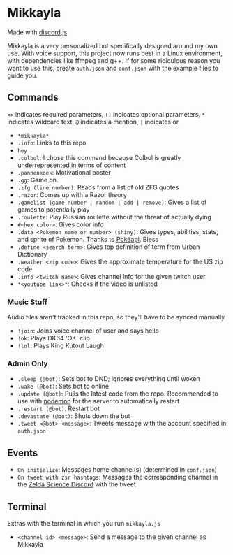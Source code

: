 # Mikkayla
Made with [discord.js](https://discord.js.org/)

Mikkayla is a very personalized bot specifically designed around my own use.
With voice support, this project now runs best in a Linux environment, with dependencies like ffmpeg and g++. If for some ridiculous reason you want to use this, create `auth.json` and `conf.json` with the example files to guide you.

## Commands
`<>` indicates required parameters, `()` indicates optional parameters, `*` indicates wildcard text, `@` indicates a mention, `|` indicates or
- `*mikkayla*`
- `.info`: Links to this repo
- `hey`
- `.colbol`: I chose this command because Colbol is greatly underrepresented in terms of content
- `.pannenkoek`: Motivational poster
- `.gg`: Game on.
- `.zfg (line number)`: Reads from a list of old ZFG quotes
- `.razor`: Comes up with a Razor theory
- `.gamelist (game number | random | add | remove)`: Gives a list of games to potentially play
- `.roulette`: Play Russian roulette without the threat of actually dying
- `#<hex color>`: Gives color info
- `.data <Pokemon name or number> (shiny)`: Gives types, abilities, stats, and sprite of Pokemon. Thanks to [Pokéapi](https://pokeapi.co/). Bless
- `.define <search term>`: Gives top definition of term from Urban Dictionary
- `.weather <zip code>`: Gives the approximate temperature for the US zip code
- `.info <twitch name>`: Gives channel info for the given twitch user
- `*<youtube link>*`: Checks if the video is unlisted

### Music Stuff
Audio files aren't tracked in this repo, so they'll have to be synced manually
- `!join`: Joins voice channel of user and says hello
- `!ok`: Plays DK64 'OK' clip
- `!lol`: Plays King Kutout Laugh

### Admin Only
- `.sleep (@bot)`: Sets bot to DND; ignores everything until woken
- `.wake (@bot)`: Sets bot to online
- `.update (@bot)`: Pulls the latest code from the repo. Recommended to use with [nodemon](https://nodemon.io/) for the server to automatically restart
- `.restart (@bot)`: Restart bot
- `.devastate (@bot)`: Shuts down the bot
- `.tweet <@bot> <message>`: Tweets message with the account specified in `auth.json`

## Events
- `On initialize`: Messages home channel(s) (determined in `conf.json`)
- `On tweet with zsr hashtags`: Messages the corresponding channel in the [Zelda Science Discord](https://discord.gg/pwsZ6eD) with the tweet

## Terminal
Extras with the terminal in which you run `mikkayla.js`
- `<channel id> <message>`: Send a message to the given channel as Mikkayla
